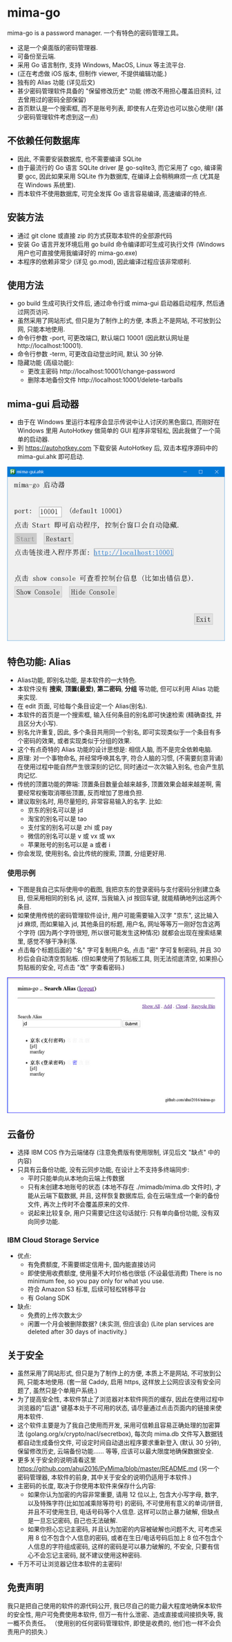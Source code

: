 # mima-go
 mima-go is a password manager. 一个有特色的密码管理工具。
 
 - 这是一个桌面版的密码管理器.
 - 可备份至云端.
 - 采用 Go 语言制作, 支持 Windows, MacOS, Linux 等主流平台.
 - (正在考虑做 iOS 版本, 但制作 viewer, 不提供编辑功能.)
 - 独有的 Alias 功能 (详见后文)
 - 甚少密码管理软件具备的 "保留修改历史" 功能 (修改不用担心覆盖旧资料, 过去曾用过的密码全部保留)
 - 首页默认是一个搜索框, 而不是账号列表, 即使有人在旁边也可以放心使用! (甚少密码管理软件考虑到这一点)
 
## 不依赖任何数据库
 
- 因此, 不需要安装数据库, 也不需要编译 SQLite
- 由于最流行的 Go 语言 SQLite driver 是 go-sqlite3, 而它采用了 cgo, 编译需要 gcc, 
   因此如果采用 SQLite 作为数据库, 在编译上会稍稍麻烦一点 (尤其是在 Windows 系统里).
- 而本软件不使用数据库, 可完全发挥 Go 语言容易编译, 高速编译的特点.

## 安装方法

- 通过 git clone 或直接 zip 的方式获取本软件的全部源代码
- 安装 Go 语言开发环境后用 go build 命令编译即可生成可执行文件
  (Windows 用户也可直接使用我编译好的 mima-go.exe)
- 本程序的依赖非常少 (详见 go.mod), 因此编译过程应该非常顺利.

## 使用方法

- go build 生成可执行文件后, 通过命令行或 mima-gui 启动器启动程序, 然后通过网页访问.
- 虽然采用了网站形式, 但只是为了制作上的方便, 本质上不是网站, 不可放到公网, 只能本地使用.
- 命令行参数 -port, 可更改端口, 默认端口 10001 (因此默认网址是 http://localhost:10001).
- 命令行参数 -term, 可更改自动登出时间, 默认 30 分钟.
- 隐藏功能 (高级功能):
  - 更改主密码 http://localhost:10001/change-password
  - 删除本地备份文件 http://localhost:10001/delete-tarballs

## mima-gui 启动器

- 由于在 Windows 里运行本程序会显示传说中让人讨厌的黑色窗口, 而刚好在 Windows 里用 AutoHotkey
  做简单的 GUI 程序非常轻松, 因此我做了一个简单的启动器.
- 到 https://autohotkey.com 下载安装 AutoHotkey 后, 双击本程序源码中的 mima-gui.ahk 即可启动.

![mima-gui](screenshot.jpg)

## 特色功能: Alias

- Alias功能, 即别名功能, 是本软件的一大特色.
- 本软件没有 **搜索**, **顶置(最爱)**, **第二密码**, **分组** 等功能, 但可以利用 Alias 功能来实现.
- 在 edit 页面, 可给每个条目设定一个 Alias(别名).
- 本软件的首页是一个搜索框, 输入任何条目的别名即可快速检索 (精确查找, 并且区分大小写).
- 别名允许重复, 因此, 多个条目共用同一个别名, 即可实现类似于一个条目有多个密码的效果, 或者实现类似于分组的效果.
- 这个有点奇特的 Alias 功能的设计思想是: 相信人脑, 而不是完全依赖电脑.
- 原理: 对一个事物命名, 并经常呼唤其名字, 符合人脑的习惯, (不需要刻意背诵)在使用过程中能自然产生很深刻的记忆,
  同时通过一次次输入别名, 也会产生肌肉记忆.
- 传统的顶置功能的弊端: 顶置条目数量会越来越多, 顶置效果会越来越差啊, 需要经常权衡取消哪些顶置,
  反而增加了思维负担.
- 建议取别名时, 用尽量短的, 非常容易输入的名字. 比如:
  - 京东的别名可以是 jd
  - 淘宝的别名可以是 tao
  - 支付宝的别名可以是 zhi 或 pay
  - 微信的别名可以是 v 或 vx 或 wx
  - 苹果账号的别名可以是 a 或者 i
- 你会发现, 使用别名, 会比传统的搜索, 顶置, 分组更好用.

### 使用示例

- 下图是我自己实际使用中的截图, 我把京东的登录密码与支付密码分别建立条目, 但采用相同的别名 jd,
这样, 当我输入 jd 按回车键, 就能精确地列出这两个条目.
- 如果使用传统的密码管理软件设计, 用户可能需要输入汉字 "京东", 这比输入 jd 麻烦, 而如果输入 jd,
  其他条目的标题, 用户名, 网址等等万一刚好包含这两个字符 (因为两个字符很短, 所以很可能发生这种情况)
  就都会出现在搜索结果里, 感觉不够干净利落.
- 点击每个标题后面的 "名" 字可复制用户名, 点击 "密" 字可复制密码, 并且 30 秒后会自动清空剪贴板.
  (但如果使用了剪贴板工具, 则无法彻底清空, 如果担心剪贴板的安全, 可点击 "改" 字查看密码.) 

![jd.com use case](screenshot2.jpg)

## 云备份

- 选择 IBM COS 作为云端储存 (注意免费版有使用限制, 详见后文 "缺点" 中的内容)
- 只具有云备份功能, 没有云同步功能, 在设计上不支持多终端同步:
  - 平时只能单向从本地向云端上传数据
  - 只有未创建本地账号的状态 (本地不存在 ./mimadb/mima.db 文件时), 才能从云端下载数据, 
    并且, 这样恢复数据库后, 会在云端生成一个新的备份文件, 再次上传时不会覆盖原来的文件.
  - 说起来比较复杂, 用户只需要记住这句话就行: 只有单向备份功能, 没有双向同步功能.

### IBM Cloud Storage Service
- 优点:
  - 有免费额度, 不需要绑定信用卡, 国内能直接访问
  - 即使使用收费额度, 使用量不大时价格也很低 (不设最低消费)
    There is no minimum fee, so you pay only for what you use.
  - 符合 Amazon S3 标准, 后续可轻松转移平台
  - 有 Golang SDK
- 缺点:
  - 免费的上传次数太少
  - 闲置一个月会被删除数据? (未实测, 但应该会)
    (Lite plan services are deleted after 30 days of inactivity.)

## 关于安全

- 虽然采用了网站形式, 但只是为了制作上的方便, 本质上不是网站, 不可放到公网, 只能本地使用.
  (套一层 Caddy, 启用 https, 这样放上公网应该没有安全问题了, 虽然只是个单用户系统.)
- 为了提高安全性, 本软件禁止了浏览器对本软件网页的缓存, 因此在使用过程中浏览器的"后退"
  键基本处于不可用的状态, 请尽量通过点击页面内的链接来使用本软件.
- 这个软件主要是为了我自己使用而开发, 采用可信赖且容易正确处理的加密算法 (golang.org/x/crypto/nacl/secretbox),
  每次向 mima.db 文件写入数据钱都自动生成备份文件, 可设定时间自动退出程序要求重新登入 (默认 30 分钟),
  保留修改历史, 云端备份功能...... 等等, 应该可以最大限度地确保数据安全.
- 更多关于安全的说明请看这里 https://github.com/ahui2016/PyMima/blob/master/README.md 
  (另一个密码管理器, 本软件的前身, 其中关于安全的说明仍适用于本软件.)
- 主密码的长度, 取决于你使用本软件来保存什么内容:
  - 如果你认为加密的内容非常重要, 请用 12 位以上, 包含大小写字母, 数字, 以及特殊字符(比如加减乘除等符号)
    的密码, 不可使用有意义的单词/拼音, 并且不可使用生日, 电话号码等个人信息.
    这样可以防止暴力破解, 但缺点是一旦忘记密码, 自己也无法破解.
  - 如果你担心忘记主密码, 并且认为加密的内容被破解也问题不大, 可考虑采用 8 位不包含个人信息的密码,
    或者在生日/电话号码后加上 8 位不包含个人信息的字符组成密码, 这样的密码是可以暴力破解的, 不安全,
    只要有信心不会忘记主密码, 就不建议使用这种密码.
- 千万不可让浏览器记住本软件的主密码!
  
## 免责声明

我只是把自己使用的软件的源代码公开, 我已尽自己的能力最大程度地确保本软件的安全性, 
用户可免费使用本软件, 但万一有什么泄密、造成直接或间接损失等, 我一概不负责任。
（使用别的任何密码管理软件, 即使是收费的, 他们也一样不会负责用户的损失.）
